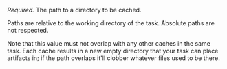 *Required.* The path to a directory to be cached.

Paths are relative to the working directory of the task. Absolute paths are not respected.

Note that this value must not overlap with any other caches in the same task. Each cache results in a new empty directory that your task can place artifacts in; if the path overlaps it'll clobber whatever files used to be there.